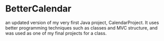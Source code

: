 # BetterCalendar
an updated version of my very first Java project, CalendarProject.  It uses better programming techniques such as classes and MVC structure, and was used as one of my final projects for a class.

